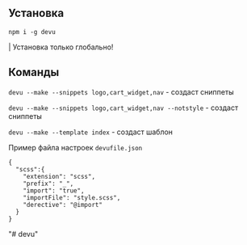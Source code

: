 ## Установка

`npm i -g devu`

| Установка только глобально!

## Команды

`devu --make --snippets logo,cart_widget,nav` - создаст сниппеты

`devu --make --snippets logo,cart_widget,nav --notstyle` - создаст сниппеты

`devu --make --template index` - создаст шаблон

Пример файла настроек `devufile.json` 
```
{
  "scss":{
    "extension": "scss",
    "prefix": "_",
    "import": "true",
    "importFile": "style.scss",
    "derective": "@import"
  }
}
```
"# devu"
